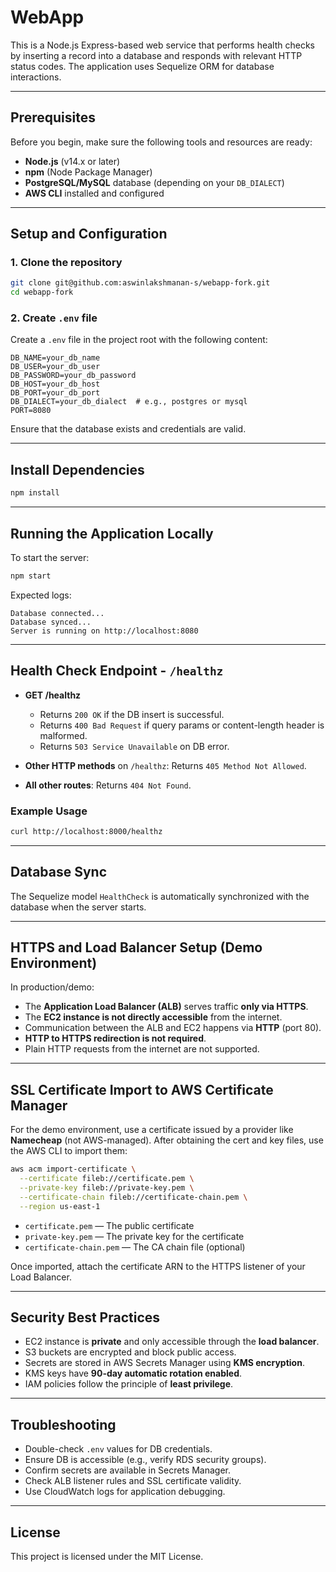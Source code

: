 # WebApp

This is a Node.js Express-based web service that performs health checks by inserting a record into a database and responds with relevant HTTP status codes. The application uses Sequelize ORM for database interactions.

---

## Prerequisites

Before you begin, make sure the following tools and resources are ready:

- **Node.js** (v14.x or later)
- **npm** (Node Package Manager)
- **PostgreSQL/MySQL** database (depending on your `DB_DIALECT`)
- **AWS CLI** installed and configured

---

## Setup and Configuration

### 1. Clone the repository

```bash
git clone git@github.com:aswinlakshmanan-s/webapp-fork.git
cd webapp-fork
```

### 2. Create `.env` file

Create a `.env` file in the project root with the following content:

```env
DB_NAME=your_db_name
DB_USER=your_db_user
DB_PASSWORD=your_db_password
DB_HOST=your_db_host
DB_PORT=your_db_port
DB_DIALECT=your_db_dialect  # e.g., postgres or mysql
PORT=8080
```

Ensure that the database exists and credentials are valid.

---

## Install Dependencies

```bash
npm install
```

---

## Running the Application Locally

To start the server:

```bash
npm start
```

Expected logs:

```
Database connected...
Database synced...
Server is running on http://localhost:8080
```

---

## Health Check Endpoint - `/healthz`

- **GET /healthz**
  - Returns `200 OK` if the DB insert is successful.
  - Returns `400 Bad Request` if query params or content-length header is malformed.
  - Returns `503 Service Unavailable` on DB error.

- **Other HTTP methods** on `/healthz`: Returns `405 Method Not Allowed`.

- **All other routes**: Returns `404 Not Found`.

### Example Usage

```bash
curl http://localhost:8000/healthz
```

---

## Database Sync

The Sequelize model `HealthCheck` is automatically synchronized with the database when the server starts.

---

## HTTPS and Load Balancer Setup (Demo Environment)

In production/demo:

- The **Application Load Balancer (ALB)** serves traffic **only via HTTPS**.
- The **EC2 instance is not directly accessible** from the internet.
- Communication between the ALB and EC2 happens via **HTTP** (port 80).
- **HTTP to HTTPS redirection is not required**.
- Plain HTTP requests from the internet are not supported.

---

## SSL Certificate Import to AWS Certificate Manager

For the demo environment, use a certificate issued by a provider like **Namecheap** (not AWS-managed). After obtaining the cert and key files, use the AWS CLI to import them:

```bash
aws acm import-certificate \
  --certificate fileb://certificate.pem \
  --private-key fileb://private-key.pem \
  --certificate-chain fileb://certificate-chain.pem \
  --region us-east-1
```

- `certificate.pem` — The public certificate
- `private-key.pem` — The private key for the certificate
- `certificate-chain.pem` — The CA chain file (optional)

Once imported, attach the certificate ARN to the HTTPS listener of your Load Balancer.

---

## Security Best Practices

- EC2 instance is **private** and only accessible through the **load balancer**.
- S3 buckets are encrypted and block public access.
- Secrets are stored in AWS Secrets Manager using **KMS encryption**.
- KMS keys have **90-day automatic rotation enabled**.
- IAM policies follow the principle of **least privilege**.

---

## Troubleshooting

- Double-check `.env` values for DB credentials.
- Ensure DB is accessible (e.g., verify RDS security groups).
- Confirm secrets are available in Secrets Manager.
- Check ALB listener rules and SSL certificate validity.
- Use CloudWatch logs for application debugging.

---

## License

This project is licensed under the MIT License.
